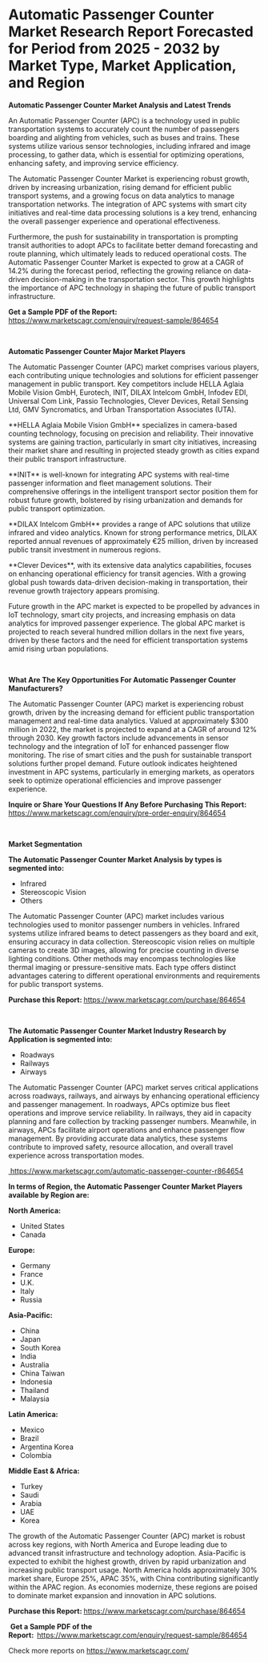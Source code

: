 <p><h1>Automatic Passenger Counter Market Research Report Forecasted for Period from 2025 -  2032 by Market Type, Market Application, and Region</h1></p><p><strong>Automatic Passenger Counter Market Analysis and Latest Trends</strong></p>
<p><p>An Automatic Passenger Counter (APC) is a technology used in public transportation systems to accurately count the number of passengers boarding and alighting from vehicles, such as buses and trains. These systems utilize various sensor technologies, including infrared and image processing, to gather data, which is essential for optimizing operations, enhancing safety, and improving service efficiency.</p><p>The Automatic Passenger Counter Market is experiencing robust growth, driven by increasing urbanization, rising demand for efficient public transport systems, and a growing focus on data analytics to manage transportation networks. The integration of APC systems with smart city initiatives and real-time data processing solutions is a key trend, enhancing the overall passenger experience and operational effectiveness.</p><p>Furthermore, the push for sustainability in transportation is prompting transit authorities to adopt APCs to facilitate better demand forecasting and route planning, which ultimately leads to reduced operational costs. The Automatic Passenger Counter Market is expected to grow at a CAGR of 14.2% during the forecast period, reflecting the growing reliance on data-driven decision-making in the transportation sector. This growth highlights the importance of APC technology in shaping the future of public transport infrastructure.</p></p>
<p><strong>Get a Sample PDF of the Report:&nbsp;</strong> <a href="https://www.marketscagr.com/enquiry/request-sample/864654?utm_campaign=3575&utm_medium=2&utm_source=Github&utm_content=ia&utm_term=30032025&utm_id=automatic-passenger-counter">https://www.marketscagr.com/enquiry/request-sample/864654</a></p>
<p>&nbsp;</p>
<p><strong>Automatic Passenger Counter Major Market Players</strong></p>
<p><p>The Automatic Passenger Counter (APC) market comprises various players, each contributing unique technologies and solutions for efficient passenger management in public transport. Key competitors include HELLA Aglaia Mobile Vision GmbH, Eurotech, INIT, DILAX Intelcom GmbH, Infodev EDI, Universal Com Link, Passio Technologies, Clever Devices, Retail Sensing Ltd, GMV Syncromatics, and Urban Transportation Associates (UTA).</p><p>**HELLA Aglaia Mobile Vision GmbH** specializes in camera-based counting technology, focusing on precision and reliability. Their innovative systems are gaining traction, particularly in smart city initiatives, increasing their market share and resulting in projected steady growth as cities expand their public transport infrastructure.</p><p>**INIT** is well-known for integrating APC systems with real-time passenger information and fleet management solutions. Their comprehensive offerings in the intelligent transport sector position them for robust future growth, bolstered by rising urbanization and demands for public transport optimization.</p><p>**DILAX Intelcom GmbH** provides a range of APC solutions that utilize infrared and video analytics. Known for strong performance metrics, DILAX reported annual revenues of approximately €25 million, driven by increased public transit investment in numerous regions.</p><p>**Clever Devices**, with its extensive data analytics capabilities, focuses on enhancing operational efficiency for transit agencies. With a growing global push towards data-driven decision-making in transportation, their revenue growth trajectory appears promising.</p><p>Future growth in the APC market is expected to be propelled by advances in IoT technology, smart city projects, and increasing emphasis on data analytics for improved passenger experience. The global APC market is projected to reach several hundred million dollars in the next five years, driven by these factors and the need for efficient transportation systems amid rising urban populations.</p></p>
<p>&nbsp;</p>
<p><strong>What Are The Key Opportunities For Automatic Passenger Counter Manufacturers?</strong></p>
<p><p>The Automatic Passenger Counter (APC) market is experiencing robust growth, driven by the increasing demand for efficient public transportation management and real-time data analytics. Valued at approximately $300 million in 2022, the market is projected to expand at a CAGR of around 12% through 2030. Key growth factors include advancements in sensor technology and the integration of IoT for enhanced passenger flow monitoring. The rise of smart cities and the push for sustainable transport solutions further propel demand. Future outlook indicates heightened investment in APC systems, particularly in emerging markets, as operators seek to optimize operational efficiencies and improve passenger experience.</p></p>
<p><strong>Inquire or Share Your Questions If Any Before Purchasing This Report:</strong> <a href="https://www.marketscagr.com/enquiry/pre-order-enquiry/864654?utm_campaign=3575&utm_medium=2&utm_source=Github&utm_content=ia&utm_term=30032025&utm_id=automatic-passenger-counter">https://www.marketscagr.com/enquiry/pre-order-enquiry/864654</a></p>
<p>&nbsp;</p>
<p><strong>Market Segmentation</strong></p>
<p><strong>The Automatic Passenger Counter Market Analysis by types is segmented into:</strong></p>
<p><ul><li>Infrared</li><li>Stereoscopic Vision</li><li>Others</li></ul></p>
<p><p>The Automatic Passenger Counter (APC) market includes various technologies used to monitor passenger numbers in vehicles. Infrared systems utilize infrared beams to detect passengers as they board and exit, ensuring accuracy in data collection. Stereoscopic vision relies on multiple cameras to create 3D images, allowing for precise counting in diverse lighting conditions. Other methods may encompass technologies like thermal imaging or pressure-sensitive mats. Each type offers distinct advantages catering to different operational environments and requirements for public transport systems.</p></p>
<p><strong>Purchase this Report:&nbsp;</strong><a href="https://www.marketscagr.com/purchase/864654?utm_campaign=3575&utm_medium=2&utm_source=Github&utm_content=ia&utm_term=30032025&utm_id=automatic-passenger-counter">https://www.marketscagr.com/purchase/864654</a></p>
<p>&nbsp;</p>
<p><strong>The Automatic Passenger Counter Market Industry Research by Application is segmented into:</strong></p>
<p><ul><li>Roadways</li><li>Railways</li><li>Airways</li></ul></p>
<p><p>The Automatic Passenger Counter (APC) market serves critical applications across roadways, railways, and airways by enhancing operational efficiency and passenger management. In roadways, APCs optimize bus fleet operations and improve service reliability. In railways, they aid in capacity planning and fare collection by tracking passenger numbers. Meanwhile, in airways, APCs facilitate airport operations and enhance passenger flow management. By providing accurate data analytics, these systems contribute to improved safety, resource allocation, and overall travel experience across transportation modes.</p></p>
<p><a href="https://www.marketscagr.com/automatic-passenger-counter-r864654?utm_campaign=3575&utm_medium=2&utm_source=Github&utm_content=ia&utm_term=30032025&utm_id=automatic-passenger-counter">&nbsp;https://www.marketscagr.com/automatic-passenger-counter-r864654</a></p>
<p><strong>In terms of Region, the Automatic Passenger Counter Market Players available by Region are:</strong></p>
<p>
    <p> <strong> North America: </strong>
        <ul>
            <li>United States</li>
            <li>Canada</li>
        </ul>
        </p> 
    <p> <strong> Europe: </strong>
        <ul>
            <li>Germany</li>
            <li>France</li>
            <li>U.K.</li>
            <li>Italy</li>
            <li>Russia</li>
        </ul>
        </p> 
    <p> <strong> Asia-Pacific: </strong>
        <ul>
            <li>China</li>
            <li>Japan</li>
            <li>South Korea</li>
            <li>India</li>
            <li>Australia</li>
            <li>China Taiwan</li>
            <li>Indonesia</li>
            <li>Thailand</li>
            <li>Malaysia</li>
        </ul>
        </p> 
    <p> <strong> Latin America: </strong>
        <ul>
            <li>Mexico</li>
            <li>Brazil</li>
            <li>Argentina Korea</li>
            <li>Colombia</li>
        </ul>
        </p> 
    <p> <strong> Middle East & Africa: </strong>
        <ul>
            <li>Turkey</li>
            <li>Saudi</li>
            <li>Arabia</li>
            <li>UAE</li>
            <li>Korea</li>
        </ul>
    </p>
    </p>
<p><p>The growth of the Automatic Passenger Counter (APC) market is robust across key regions, with North America and Europe leading due to advanced transit infrastructure and technology adoption. Asia-Pacific is expected to exhibit the highest growth, driven by rapid urbanization and increasing public transport usage. North America holds approximately 30% market share, Europe 25%, APAC 35%, with China contributing significantly within the APAC region. As economies modernize, these regions are poised to dominate market expansion and innovation in APC solutions.</p></p>
<p><strong>Purchase this Report: </strong><a href="https://www.marketscagr.com/purchase/864654?utm_campaign=3575&utm_medium=2&utm_source=Github&utm_content=ia&utm_term=30032025&utm_id=automatic-passenger-counter">https://www.marketscagr.com/purchase/864654</a></p>
<p>&nbsp;<strong>Get a Sample PDF of the Report:&nbsp;&nbsp;</strong><a href="https://www.marketscagr.com/enquiry/request-sample/864654?utm_campaign=3575&utm_medium=2&utm_source=Github&utm_content=ia&utm_term=30032025&utm_id=automatic-passenger-counter">https://www.marketscagr.com/enquiry/request-sample/864654</a></p>
<p><strong></strong></p>
<p>Check more reports on <a href="https://www.marketscagr.com/?utm_campaign=3575&utm_medium=2&utm_source=Github&utm_content=ia&utm_term=30032025&utm_id=automatic-passenger-counter">https://www.marketscagr.com/</a></p>